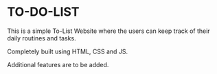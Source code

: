 # TO-DO-LIST

This is a simple To-List Website where the users can keep track of their daily routines and tasks.

Completely built using HTML, CSS and JS.

Additional features are to be added.


